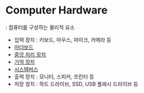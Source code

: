 # Computer Hardware
: 컴퓨터를 구성하는 물리적 요소  

- 입력 장치 : 키보드, 마우스, 마이크, 카메라 등 
- [마더보드](./motherboard.md)
- [중앙 처리 장치](./cpu.md)
- [기억 장치](./memory.md)
- [시스템버스](./system-bus.md)
- 출력 장치 : 모니터, 스피커, 프린터 등
- 저장 장치 : 하드 드라이브, SSD, USB 플래시 드라이브 등